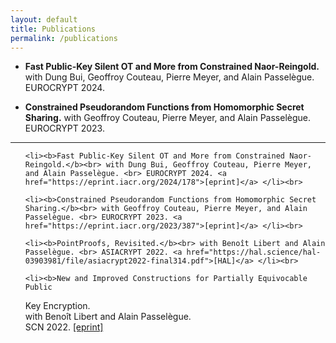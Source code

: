 ```yaml
---
layout: default
title: Publications
permalink: /publications
---
```

* **Fast Public-Key Silent OT and More from Constrained Naor-Reingold.**
with Dung Bui, Geoffroy Couteau, Pierre Meyer, and Alain Passelègue.
EUROCRYPT 2024.

* **Constrained Pseudorandom Functions from Homomorphic Secret Sharing.**
with Geoffroy Couteau, Pierre Meyer, and Alain Passelègue.
EUROCRYPT 2023.
---

<ul>
	
	<li><b>Fast Public-Key Silent OT and More from Constrained Naor-Reingold.</b><br> with Dung Bui, Geoffroy Couteau, Pierre Meyer, and Alain Passelègue. <br> EUROCRYPT 2024. <a href="https://eprint.iacr.org/2024/178">[eprint]</a> </li><br>
	
	<li><b>Constrained Pseudorandom Functions from Homomorphic Secret Sharing.</b><br> with Geoffroy Couteau, Pierre Meyer, and Alain Passelègue. <br> EUROCRYPT 2023. <a href="https://eprint.iacr.org/2023/387">[eprint]</a> </li><br>

	<li><b>PointProofs, Revisited.</b><br> with Benoît Libert and Alain Passelègue. <br> ASIACRYPT 2022. <a href="https://hal.science/hal-03903981/file/asiacrypt2022-final314.pdf">[HAL]</a> </li><br>
	
	<li><b>New and Improved Constructions for Partially Equivocable Public
Key Encryption.</b> <br> with Benoît Libert and Alain Passelègue. <br> SCN 2022. <a href="https://eprint.iacr.org/2022/1733">[eprint]</a> </li>
	</ul>
